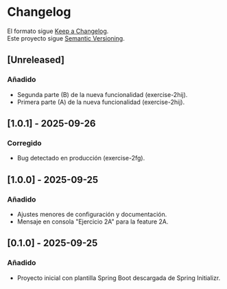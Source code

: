 # Changelog

El formato sigue [Keep a Changelog](https://keepachangelog.com/es-ES/1.0.0/).  
Este proyecto sigue [Semantic Versioning](https://semver.org/lang/es/).

## [Unreleased]
### Añadido
- Segunda parte (B) de la nueva funcionalidad (exercise-2hij).
- Primera parte (A) de la nueva funcionalidad (exercise-2hij).

## [1.0.1] - 2025-09-26
### Corregido
- Bug detectado en producción (exercise-2fg).

## [1.0.0] - 2025-09-25
### Añadido
- Ajustes menores de configuración y documentación.
- Mensaje en consola "Ejercicio 2A" para la feature 2A.

## [0.1.0] - 2025-09-25
### Añadido
- Proyecto inicial con plantilla Spring Boot descargada de Spring Initializr.